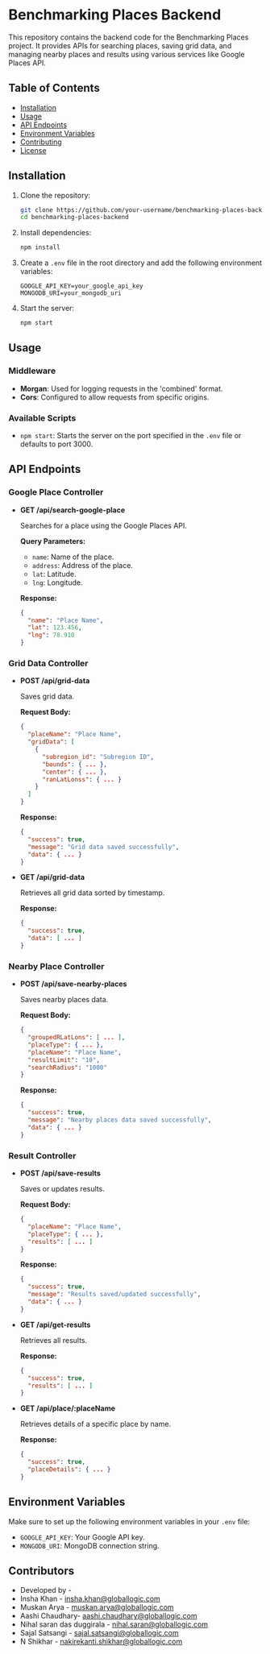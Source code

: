 # Benchmarking Places Backend

This repository contains the backend code for the Benchmarking Places project. It provides APIs for searching places, saving grid data, and managing nearby places and results using various services like Google Places API.

## Table of Contents

- [Installation](#installation)
- [Usage](#usage)
- [API Endpoints](#api-endpoints)
- [Environment Variables](#environment-variables)
- [Contributing](#contributing)
- [License](#license)

## Installation

1. Clone the repository:

   ```sh
   git clone https://github.com/your-username/benchmarking-places-backend.git
   cd benchmarking-places-backend
   ```

2. Install dependencies:

   ```sh
   npm install
   ```

3. Create a `.env` file in the root directory and add the following environment variables:

   ```env
   GOOGLE_API_KEY=your_google_api_key
   MONGODB_URI=your_mongodb_uri
   ```

4. Start the server:

   ```sh
   npm start
   ```

## Usage

### Middleware

- **Morgan**: Used for logging requests in the 'combined' format.
- **Cors**: Configured to allow requests from specific origins.

### Available Scripts

- `npm start`: Starts the server on the port specified in the `.env` file or defaults to port 3000.

## API Endpoints

### Google Place Controller

- **GET /api/search-google-place**

  Searches for a place using the Google Places API.

  **Query Parameters:**
  - `name`: Name of the place.
  - `address`: Address of the place.
  - `lat`: Latitude.
  - `lng`: Longitude.

  **Response:**
  ```json
  {
    "name": "Place Name",
    "lat": 123.456,
    "lng": 78.910
  }
  ```

### Grid Data Controller

- **POST /api/grid-data**

  Saves grid data.

  **Request Body:**
  ```json
  {
    "placeName": "Place Name",
    "gridData": [
      {
        "subregion_id": "Subregion ID",
        "bounds": { ... },
        "center": { ... },
        "ranLatLonss": { ... }
      }
    ]
  }
  ```

  **Response:**
  ```json
  {
    "success": true,
    "message": "Grid data saved successfully",
    "data": { ... }
  }
  ```

- **GET /api/grid-data**

  Retrieves all grid data sorted by timestamp.

  **Response:**
  ```json
  {
    "success": true,
    "data": [ ... ]
  }
  ```

### Nearby Place Controller

- **POST /api/save-nearby-places**

  Saves nearby places data.

  **Request Body:**
  ```json
  {
    "groupedRLatLons": [ ... ],
    "placeType": { ... },
    "placeName": "Place Name",
    "resultLimit": "10",
    "searchRadius": "1000"
  }
  ```

  **Response:**
  ```json
  {
    "success": true,
    "message": "Nearby places data saved successfully",
    "data": { ... }
  }
  ```

### Result Controller

- **POST /api/save-results**

  Saves or updates results.

  **Request Body:**
  ```json
  {
    "placeName": "Place Name",
    "placeType": { ... },
    "results": [ ... ]
  }
  ```

  **Response:**
  ```json
  {
    "success": true,
    "message": "Results saved/updated successfully",
    "data": { ... }
  }
  ```

- **GET /api/get-results**

  Retrieves all results.

  **Response:**
  ```json
  {
    "success": true,
    "results": [ ... ]
  }
  ```

- **GET /api/place/:placeName**

  Retrieves details of a specific place by name.

  **Response:**
  ```json
  {
    "success": true,
    "placeDetails": { ... }
  }
  ```

## Environment Variables

Make sure to set up the following environment variables in your `.env` file:

- `GOOGLE_API_KEY`: Your Google API key.
- `MONGODB_URI`: MongoDB connection string.

## Contributors
- Developed by -
- Insha Khan - insha.khan@globallogic.com
- Muskan Arya - muskan.arya@globallogic.com
- Aashi Chaudhary- aashi.chaudhary@globallogic.com
- Nihal saran das duggirala - nihal.saran@globallogic.com
- Sajal Satsangi - sajal.satsangi@globallogic.com
- N Shikhar - nakirekanti.shikhar@globallogic.com


